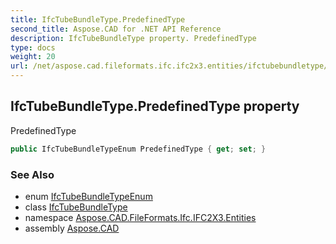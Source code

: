 ```yaml
---
title: IfcTubeBundleType.PredefinedType
second_title: Aspose.CAD for .NET API Reference
description: IfcTubeBundleType property. PredefinedType
type: docs
weight: 20
url: /net/aspose.cad.fileformats.ifc.ifc2x3.entities/ifctubebundletype/predefinedtype/
---
```

## IfcTubeBundleType.PredefinedType property

PredefinedType

```csharp
public IfcTubeBundleTypeEnum PredefinedType { get; set; }
```

### See Also

* enum [IfcTubeBundleTypeEnum](../../../aspose.cad.fileformats.ifc.ifc2x3.types/ifctubebundletypeenum/)
* class [IfcTubeBundleType](../)
* namespace [Aspose.CAD.FileFormats.Ifc.IFC2X3.Entities](../../ifctubebundletype/)
* assembly [Aspose.CAD](../../../)


